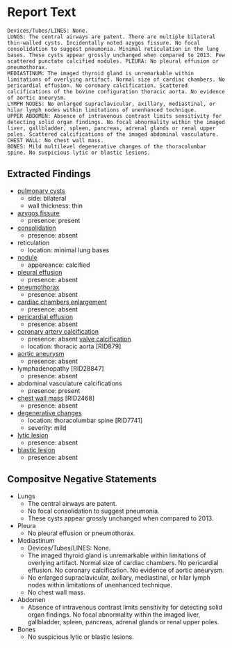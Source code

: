 # Report Text

```text
Devices/Tubes/LINES: None.
LUNGS: The central airways are patent. There are multiple bilateral thin-walled cysts. Incidentally noted azygos fissure. No focal consolidation to suggest pneumonia. Minimal reticulation in the lung bases. These cysts appear grossly unchanged when compared to 2013. Few scattered punctate calcified nodules. PLEURA: No pleural effusion or pneumothorax.
MEDIASTINUM: The imaged thyroid gland is unremarkable within limitations of overlying artifact. Normal size of cardiac chambers. No pericardial effusion. No coronary calcification. Scattered calcifications of the bovine configuration thoracic aorta. No evidence of aortic aneurysm.
LYMPH NODES: No enlarged supraclavicular, axillary, mediastinal, or hilar lymph nodes within limitations of unenhanced technique.
UPPER ABDOMEN: Absence of intravenous contrast limits sensitivity for detecting solid organ findings. No focal abnormality within the imaged liver, gallbladder, spleen, pancreas, adrenal glands or renal upper poles. Scattered calcifications of the imaged abdominal vasculature.
CHEST WALL: No chest wall mass.
BONES: Mild multilevel degenerative changes of the thoracolumbar spine. No suspicious lytic or blastic lesions.
```

## Extracted Findings

- [pulmonary cysts](../../definitions/upmedic/Cyst.cde.md)
  - side: bilateral
  - wall thickness: thin
- [azygos fissure](../../definitions/hood/azygos-fissure.md)
  - presence: present
- [consolidation](../../definitions/smartreporting/consolidation.txt)
  - presence: absent
- reticulation
  - location: minimal lung bases
- [nodule](../../definitions/hood/pulmonary-nodule.md)
  - appereance: calcified
- [pleural effusion](../../definitions/hood/pleural-effusion.md)
  - presence: absent
- [pneumothorax](../../definitions/hood/pneumothorax.md)
  - presence: absent
- [cardiac chambers enlargement](../../definitions/upmedic/Cardiomegaly.cde.md)
  - presence: absent
- [pericardial effusion](../../definitions/hood/pericardial-effusion.md)
  - presence: absent
- [coronary artery calcification](../../definitions/nuance/coronary_artery_calcification.json)
  - presence: absent
 [valve calcification](../../definitions/hood/annular-calcifications.md)
  - location: thoracic aorta \[RID879\]
- [aortic aneurysm](../../definitions/hood/aortic-measurements.md)
  - presence: absent
- lymphadenopathy \[RID28847\]
  - presence: absent
- abdominal vasculature calcifications
  - presence: present
- [chest wall mass](../../definitions/nuance/chest_wall_mass.json) \[RID2468\]
  - presence: absent
- [degenerative changes](../../definitions/nuance/thoracic_spine_degenerative_changes.json)
  - location: thoracolumbar spine \[RID7741\]
  - severity: mild
- [lytic lesion](../../definitions/hood/lytic-lesion.md)
  - presence: absent
- [blastic lesion](../../definitions/hood/sclerotic-lesion.md)
  - presence: absent

## Compositve Negative Statements

- Lungs
  - The central airways are patent.
  - No focal consolidation to suggest pneumonia.
  - These cysts appear grossly unchanged when compared to 2013.
- Pleura
  - No pleural effusion or pneumothorax.
- Mediastinum
  - Devices/Tubes/LINES: None.
  - The imaged thyroid gland is unremarkable within limitations of overlying artifact. Normal size of cardiac chambers. No pericardial effusion. No coronary calcification. No evidence of aortic aneurysm.
  - No enlarged supraclavicular, axillary, mediastinal, or hilar lymph nodes within limitations of unenhanced technique.
  - No chest wall mass.
- Abdomen
  - Absence of intravenous contrast limits sensitivity for detecting solid organ findings. No focal abnormality within the imaged liver, gallbladder, spleen, pancreas, adrenal glands or renal upper poles.
- Bones
  - No suspicious lytic or blastic lesions.
  